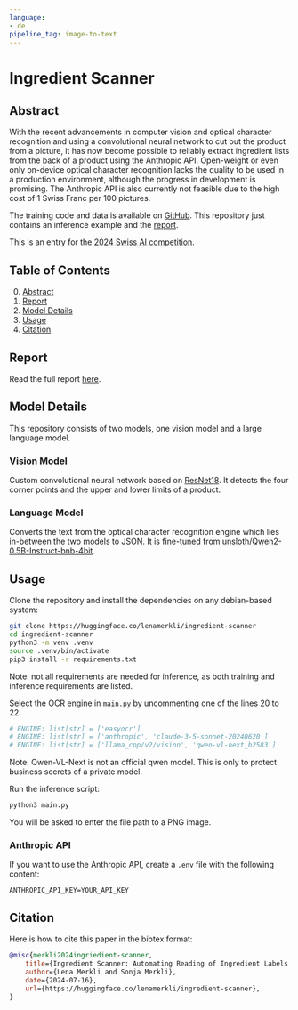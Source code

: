 ```yaml
---
language:
- de
pipeline_tag: image-to-text
---
```

# Ingredient Scanner
## Abstract

With the recent advancements in computer vision and optical character recognition and using a convolutional neural network to cut out the product from a picture, it has now become possible to reliably extract ingredient lists from the back of a product using the Anthropic API. Open-weight or even only on-device optical character recognition lacks the quality to be used in a production environment, although the progress in development is promising. The Anthropic API is also currently not feasible due to the high cost of 1 Swiss Franc per 100 pictures.

The training code and data is available on [GitHub](https://github.com/lenamerkli/ingredient-scanner/). This repository just contains an inference example and the [report](https://huggingface.co/lenamerkli/ingredient-scanner/blob/main/ingredient-scanner.pdf).

This is an entry for the [2024 Swiss AI competition](https://www.ki-wettbewerb.ch/).

## Table of Contents

0. [Abstract](#abstract)
1. [Report](#report)
2. [Model Details](#model-details)
3. [Usage](#usage)
4. [Citation](#citation)

## Report
Read the full report [here](https://huggingface.co/lenamerkli/ingredient-scanner/blob/main/ingredient-scanner.pdf).

## Model Details
This repository consists of two models, one vision model and a large language model.

### Vision Model
Custom convolutional neural network based on [ResNet18](https://pytorch.org/hub/pytorch_vision_resnet/). It detects the four corner points and the upper and lower limits of a product.

### Language Model
Converts the text from the optical character recognition engine which lies in-between the two models to JSON. It is fine-tuned from [unsloth/Qwen2-0.5B-Instruct-bnb-4bit](https://huggingface.co/unsloth/Qwen2-0.5B-Instruct-bnb-4bit).

## Usage
Clone the repository and install the dependencies on any debian-based system:
```bash
git clone https://huggingface.co/lenamerkli/ingredient-scanner
cd ingredient-scanner
python3 -m venv .venv
source .venv/bin/activate
pip3 install -r requirements.txt
```
Note: not all requirements are needed for inference, as both training and inference requirements are listed.

Select the OCR engine in `main.py` by uncommenting one of the lines 20 to 22:
```python
# ENGINE: list[str] = ['easyocr']
# ENGINE: list[str] = ['anthropic', 'claude-3-5-sonnet-20240620']
# ENGINE: list[str] = ['llama_cpp/v2/vision', 'qwen-vl-next_b2583']
```
Note: Qwen-VL-Next is not an official qwen model. This is only to protect business secrets of a private model.

Run the inference script:
```bash
python3 main.py
```

You will be asked to enter the file path to a PNG image.

### Anthropic API

If you want to use the Anthropic API, create a `.env` file with the following content:
```
ANTHROPIC_API_KEY=YOUR_API_KEY
```

## Citation
Here is how to cite this paper in the bibtex format:
```bibtex
@misc{merkli2024ingriedient-scanner,
    title={Ingredient Scanner: Automating Reading of Ingredient Labels with Computer Vision},
    author={Lena Merkli and Sonja Merkli},
    date={2024-07-16},
    url={https://huggingface.co/lenamerkli/ingredient-scanner},
}
```
